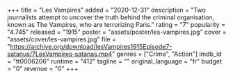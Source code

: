 +++
title = "Les Vampires"
added = "2020-12-31"
description = "Two journalists attempt to uncover the truth behind the criminal organisation, known as The Vampires, who are terrorizing Paris."
rating = "7"
popularity = "4.745"
released = "1915"
poster = "assets/poster/les-vampires.jpg"
cover = "assets/cover/les-vampires.jpg"
file = "https://archive.org/download/lesVampires1915Episode7-satanus/7LesVampires-satanas.mp4"
genres = ["Crime", "Action"]
imdb_id = "tt0006206"
runtime = "412"
tagline = ""
original_language = "fr"
budget = "0"
revenue = "0"
+++

